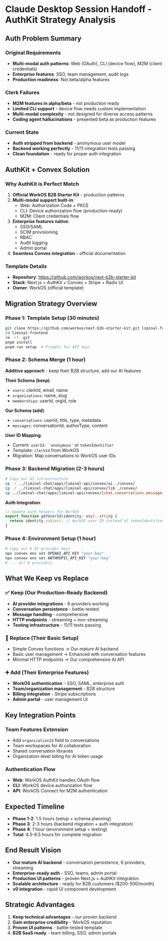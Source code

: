 # Claude Desktop Session Handoff - AuthKit Strategy Analysis

## Auth Problem Summary

### Original Requirements
- **Multi-modal auth patterns**: Web (OAuth), CLI (device flow), M2M (client credentials)
- **Enterprise features**: SSO, team management, audit logs
- **Production readiness**: Not beta/alpha features

### Clerk Failures
- **M2M features in alpha/beta** - not production ready
- **Limited CLI support** - device flow needs custom implementation  
- **Multi-modal complexity** - not designed for diverse access patterns
- **Coding agent hallucinations** - presented beta as production features

### Current State
- **Auth stripped from backend** - anonymous user model
- **Backend working perfectly** - 11/11 integration tests passing
- **Clean foundation** - ready for proper auth integration

## AuthKit + Convex Solution

### Why AuthKit is Perfect Match

1. **Official WorkOS B2B Starter Kit** - production patterns
2. **Multi-modal support built-in**:
   - Web: Authorization Code + PKCE
   - CLI: Device authorization flow (production-ready)
   - M2M: Client credentials flow
3. **Enterprise features native**:
   - SSO/SAML
   - SCIM provisioning
   - RBAC
   - Audit logging
   - Admin portal
4. **Seamless Convex integration** - official documentation

### Template Details
- **Repository**: https://github.com/workos/next-b2b-starter-kit
- **Stack**: Next.js + AuthKit + Convex + Stripe + Radix UI
- **Owner**: WorkOS (official template)

## Migration Strategy Overview

### Phase 1: Template Setup (30 minutes)
```bash
git clone https://github.com/workos/next-b2b-starter-kit.git liminal-frontend
cd liminal-frontend
rm -rf .git
pnpm install
pnpm run setup  # Prompts for API keys
```

### Phase 2: Schema Merge (1 hour)
**Additive approach** - keep their B2B structure, add our AI features

**Their Schema (keep)**:
- `users`: clerkId, email, name
- `organizations`: name, slug
- `memberships`: userId, orgId, role

**Our Schema (add)**:
- `conversations`: userId, title, type, metadata
- `messages`: conversationId, authorType, content

**User ID Mapping**:
- Current: `userId: 'anonymous'` or `tokenIdentifier`
- Template: `clerkId` from WorkOS
- Migration: Map conversations to WorkOS user IDs

### Phase 3: Backend Migration (2-3 hours)
```bash
# Copy our AI infrastructure
cp -r ../liminal-chat/apps/liminal-api/convex/ai ./convex/
cp -r ../liminal-chat/apps/liminal-api/convex/lib ./convex/
cp ../liminal-chat/apps/liminal-api/convex/{chat,conversations,messages}.ts ./convex/
```

**Auth Integration**:
```typescript
// Update auth helpers for WorkOS
export function getUserId(identity: any): string {
  return identity.subject; // WorkOS user ID instead of tokenIdentifier
}
```

### Phase 4: Environment Setup (1 hour)
```bash
# Copy our 6 AI provider keys
npx convex env set OPENAI_API_KEY "your-key"
npx convex env set ANTHROPIC_API_KEY "your-key"
# ... all 6 providers
```

## What We Keep vs Replace

### ✅ Keep (Our Production-Ready Backend)
- **AI provider integrations** - 6 providers working
- **Conversation persistence** - battle-tested
- **Message handling** - comprehensive
- **HTTP endpoints** - streaming + non-streaming
- **Testing infrastructure** - 11/11 tests passing

### 🔄 Replace (Their Basic Setup)
- Simple Convex functions → Our mature AI backend
- Basic user management → Enhanced with conversation features
- Minimal HTTP endpoints → Our comprehensive AI API

### ➕ Add (Their Enterprise Features)
- **WorkOS authentication** - SSO, SAML, enterprise auth
- **Team/organization management** - B2B structure
- **Billing integration** - Stripe subscriptions
- **Admin portal** - user management UI

## Key Integration Points

### Team Features Extension
- Add `organizationId` field to conversations
- Team workspaces for AI collaboration
- Shared conversation libraries
- Organization-level billing for AI token usage

### Authentication Flow
- **Web**: WorkOS AuthKit handles OAuth flow
- **CLI**: WorkOS device authorization flow
- **API**: WorkOS Connect for M2M authentication

## Expected Timeline
- **Phase 1-2**: 1.5 hours (setup + schema planning)
- **Phase 3**: 2-3 hours (backend migration + auth integration)
- **Phase 4**: 1 hour (environment setup + testing)
- **Total**: 4.5-6.5 hours for complete migration

## End Result Vision
- **Our mature AI backend** - conversation persistence, 6 providers, streaming
- **Enterprise-ready auth** - SSO, teams, admin portal
- **Production UI patterns** - proven Next.js + AuthKit integration
- **Scalable architecture** - ready for B2B customers ($200-500/month)
- **v0 integration** - rapid UI component development

## Strategic Advantages
1. **Keep technical advantages** - our proven backend
2. **Gain enterprise credibility** - WorkOS reputation
3. **Proven UI patterns** - battle-tested template
4. **B2B SaaS ready** - team billing, SSO, admin portals
